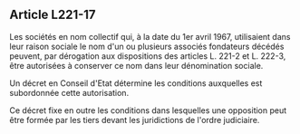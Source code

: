 Article L221-17
----
Les sociétés en nom collectif qui, à la date du 1er avril 1967, utilisaient dans
leur raison sociale le nom d'un ou plusieurs associés fondateurs décédés
peuvent, par dérogation aux dispositions des articles L. 221-2 et L. 222-3, être
autorisées à conserver ce nom dans leur dénomination sociale.

Un décret en Conseil d'Etat détermine les conditions auxquelles est subordonnée
cette autorisation.

Ce décret fixe en outre les conditions dans lesquelles une opposition peut être
formée par les tiers devant les juridictions de l'ordre judiciaire.

